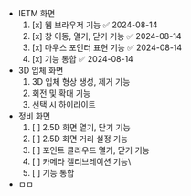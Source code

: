 - IETM 화면 
  1. [x] 웹 브라우저 기능 ✅ 2024-08-14
  2. [x] 창 이동, 열기, 닫기 기능 ✅ 2024-08-14
  3. [x] 마우스 포인터 표현 기능 ✅ 2024-08-14
  4. [x] 기능 통합 ✅ 2024-08-14
- 3D 입체 화면 
  1. 3D 입체 형상 생성, 제거 기능
  2. 회전 및 확대 기능 
  3. 선택 시 하이라이트 
- 정비 화면
  1. [ ] 2.5D 화면 열기, 닫기 기능
  2. [ ] 2.5D 화면 거리 설정 기능 
  3. [ ] 포인트 클라우드 열기, 닫기 기능
  4. [ ] 카메라 켈리브레이션 기능\
  5. [ ] 기능 통합
- ㅁㅁ